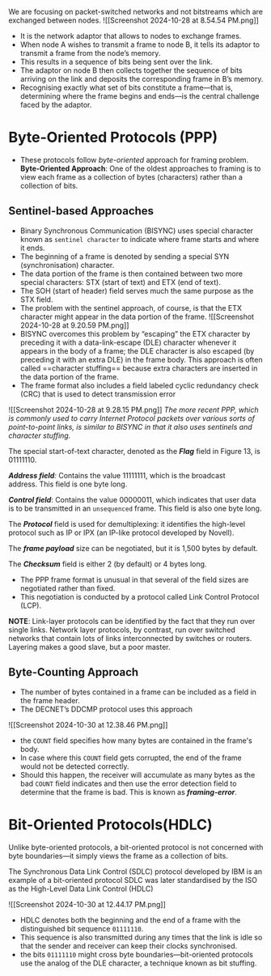 We are focusing on packet-switched networks and not bitstreams which are exchanged between nodes.
![[Screenshot 2024-10-28 at 8.54.54 PM.png]]

- It is the network adaptor that allows to nodes to exchange frames.
- When node A wishes to transmit a frame to node B, it tells its adaptor to transmit a frame from the node’s memory.
- This results in a sequence of bits being sent over the link.
- The adaptor on node B then collects together the sequence of bits arriving on the link and deposits the corresponding frame in B’s memory.
- Recognising exactly what set of bits constitute a frame—that is, determining where the frame begins and ends—is the central challenge faced by the adaptor.

# Byte-Oriented Protocols (PPP)
- These protocols follow _byte-oriented_ approach for framing problem.
**Byte-Oriented Approach**: One of the oldest approaches to framing is to view each frame as a collection of bytes (characters) rather than a collection of bits.

## Sentinel-based Approaches
- Binary Synchronous Communication (BISYNC) uses special character known as `sentinel character` to indicate where frame starts and where it ends.
- The beginning of a frame is denoted by sending a special SYN (synchronisation) character.
- The data portion of the frame is then contained between two more special characters: STX (start of text) and ETX (end of text).
- The SOH (start of header) field serves much the same purpose as the STX field.
- The problem with the sentinel approach, of course, is that the ETX character might appear in the data portion of the frame.
![[Screenshot 2024-10-28 at 9.20.59 PM.png]]
- BISYNC overcomes this problem by “escaping” the ETX character by preceding it with a data-link-escape (DLE) character whenever it appears in the body of a frame; the DLE character is also escaped (by preceding it with an extra DLE) in the frame body. This approach is often called ==character stuffing== because extra characters are inserted in the data portion of the frame.
- The frame format also includes a field labeled cyclic redundancy check (CRC) that is used to detect transmission error

![[Screenshot 2024-10-28 at 9.28.15 PM.png]]
_The more recent PPP, which is commonly used to carry Internet Protocol packets over various sorts of point-to-point links, is similar to BISYNC in that it also uses sentinels and character stuffing._

The special start-of-text character, denoted as the ***Flag*** field in Figure 13, is 01111110.

***Address field**:* Contains the value 11111111, which is the broadcast address. This field is one byte long.

***Control field***: Contains the value 00000011, which indicates that user data is to be transmitted in an `unsequenced` frame. This field is also one byte long.

The ***Protocol*** field is used for demultiplexing: it identifies the high-level protocol such as IP or IPX (an IP-like protocol developed by Novell).

The ***frame payload*** size can be negotiated, but it is 1,500 bytes by default.

The ***Checksum*** field is either 2 (by default) or 4 bytes long.

- The PPP frame format is unusual in that several of the field sizes are negotiated rather than fixed.
- This negotiation is conducted by a protocol called Link Control Protocol (LCP).

**NOTE**: Link-layer protocols can be identified by the fact that they run over single links. Network layer protocols, by contrast, run over switched networks that contain lots of links interconnected by switches or routers.
Layering makes a good slave, but a poor master.
## Byte-Counting Approach
- The number of bytes contained in a frame can be included as a field in the frame header.
- The DECNET’s DDCMP protocol uses this approach

![[Screenshot 2024-10-30 at 12.38.46 PM.png]]

- the `COUNT` field specifies how many bytes are contained in the frame's body.
- In case where this `COUNT` field gets corrupted, the end of the frame would not be detected correctly.
- Should this happen, the receiver will accumulate as many bytes as the bad `COUNT` field indicates and then use the error detection field to determine that the frame is bad. This is known as ***framing-error***.

# Bit-Oriented Protocols(HDLC)
Unlike byte-oriented protocols, a bit-oriented protocol is not concerned with byte boundaries—it simply views the frame as a collection of bits.

The Synchronous Data Link Control (SDLC) protocol developed by IBM is an example of a bit-oriented protocol
SDLC was later standardised by the ISO as the High-Level Data Link Control (HDLC)

![[Screenshot 2024-10-30 at 12.44.17 PM.png]]

- HDLC denotes both the beginning and the end of a frame with the distinguished bit sequence `01111110`.
- This sequence is also transmitted during any times that the link is idle so that the sender and receiver can keep their clocks synchronised.
- the bits `01111110` might cross byte boundaries—bit-oriented protocols use the analog of the DLE character, a technique known as bit stuffing.